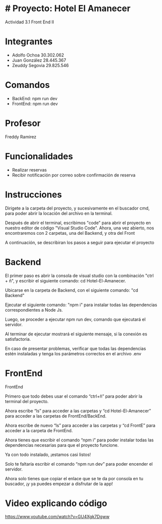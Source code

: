 #  # Proyecto: Hotel El Amanecer
  Actividad 3.1 Front End II

# Integrantes

- Adolfo Ochoa 30.302.062
- Juan González 28.445.367
- Zeuddy Segovia 29.825.546

# Comandos
  - BackEnd: npm run dev
  - FrontEnd: npm run dev

# Profesor

  Freddy Ramirez

# Funcionalidades

- Realizar reservas
- Recibir notificación por correo sobre confirmación de reserva

# Instrucciones

Dirigete a la carpeta del proyecto, y sucesivamente en el buscador cmd, para poder abrir la locación del archivo en la terminal.

Después de abrir el terminal, escribimos "code" para abrir el proyecto en nuestro editor de código "Visual Studio Code". Ahora,  una vez abierto, nos encontraremos con 2 carpetas, una del Backend, y otra del Front

A continuación, se describiran los pasos a seguir para ejecutar el proyecto

# Backend

El primer paso es abrir la consola de visual studio con la combinación "ctrl + ñ", y escribir el siguiente comando: cd Hotel-El-Amanecer.

Ubicarse en la carpeta de Backend, con el siguiente comando: "cd Backend"

Ejecutar el siguiente comando: "npm i" para instalar todas las dependencias correspondientes a Node Js.

Luego, se proceder a ejecutar npm run dev, comando que ejecutará el servidor.

Al terminar de ejecutar mostrará el siguiente mensaje, si la conexión es satisfactoria.

En caso de presentar problemas, verificar que todas las dependencias estén instaladas y tenga los parámetros correctos en el archivo .env

# FrontEnd

FrontEnd

Primero que todo debes usar el comando “ctrl+ñ” para poder abrir la terminal del proyecto.

Ahora escribe “ls” para acceder a las carpetas y “cd Hotel-El-Amanecer” para acceder a las carpetas de FrontEnd/BackEnd.

Ahora escribe de nuevo “ls” para acceder a las carpetas y “cd FrontE” para acceder a la carpeta de FrontEnd.

Ahora tienes que escribir el comando “npm i” para poder instalar todas las dependencias necesarias para que el proyecto funcione.

Ya con todo instalado, ¡estamos casi listos!

Solo te faltaría escribir el comando “npm run dev” para poder encender el servidor.

Ahora solo tienes que copiar el enlace que se te da por consola en tu buscador, ¡y ya puedes empezar a disfrutar de la app!

# Video explicando código

https://www.youtube.com/watch?v=GU4Xgk7Dgww
# 
